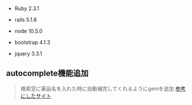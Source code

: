 - Ruby 2.3.1

- rails 5.1.6

- node 10.5.0

- bootstrap 4.1.3

- jquery 3.3.1


## autocomplete機能追加
> 検索窓に薬品名を入れた時に自動補完してくれるようにgemを追加 [参考にしたサイト](http://techblog.kyamanak.com/entry/2018/06/03/170603)
